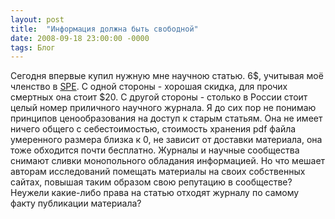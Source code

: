 ```yaml
---
layout: post
title:  "Информация должна быть свободной"
date: 2008-09-18 23:00:00 -0000
tags: Блог
---
```


Сегодня впервые купил нужную мне научною статью. 6$, учитывая моё членство в <a href="http://www.spe.org">SPE</a>. С одной стороны - хорошая скидка, для прочих смертных она стоит $20. С другой стороны - столько в России стоит целый номер приличного научного журнала. Я до сих пор не понимаю принципов ценообразования на доступ к старым статьям. Она не имеет ничего общего с себестоимостью, стоимость хранения pdf файла умеренного размера близка к 0, не зависит от доставки материала, она тоже обходится почти бесплатно. Журналы и научные сообщества снимают сливки монопольного обладания информацией. Но что мешает авторам исследований помещать материалы на своих собственных сайтах, повышая таким образом свою репутацию в сообществе? Неужели какие-либо права на статью отходят журналу по самому факту публикации материала?